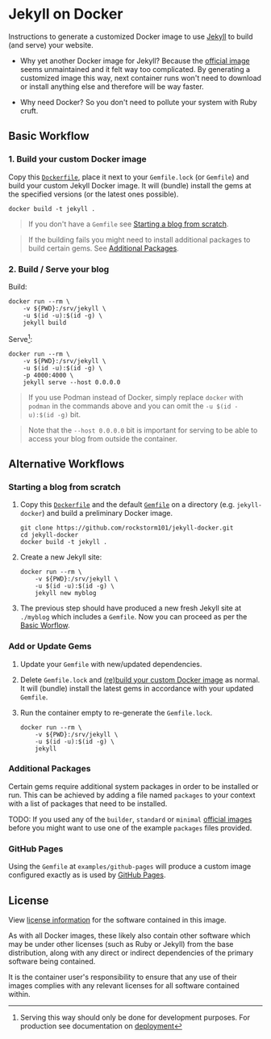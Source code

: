 Jekyll on Docker
================

Instructions to generate a customized Docker image to use [Jekyll][1] to build
(and serve) your website.

 * Why yet another Docker image for Jekyll? Because the [official image][2]
   seems unmaintained and it felt way too complicated. By generating a
   customized image this way, next container runs won't need to download or
   install anything else and therefore will be way faster.

 * Why need Docker? So you don't need to pollute your system with Ruby cruft.


[1]: https://jekyllrb.com/
[2]: https://github.com/envygeeks/jekyll-docker


Basic Workflow
--------------
### 1. Build your custom Docker image

Copy this [`Dockerfile`](Dockerfile), place it next to your `Gemfile.lock` (or
`Gemfile`) and build your custom Jekyll Docker image. It will (bundle) install
the gems at the specified versions (or the latest ones possible).

```
docker build -t jekyll .
```

> If you don't have a `Gemfile` see [Starting a blog from
> scratch](#starting-a-blog-from-scratch).

> If the building fails you might need to install additional packages to build
> certain gems. See [Additional Packages](#additional-packages).


### 2. Build / Serve your blog

Build:
```
docker run --rm \
    -v ${PWD}:/srv/jekyll \
	-u $(id -u):$(id -g) \
	jekyll build
```

Serve[^1]:
```
docker run --rm \
    -v ${PWD}:/srv/jekyll \
    -u $(id -u):$(id -g) \
    -p 4000:4000 \
    jekyll serve --host 0.0.0.0
```

> If you use Podman instead of Docker, simply replace `docker` with `podman`
> in the commands above and you can omit the `-u $(id -u):$(id -g)` bit.

> Note that the `--host 0.0.0.0` bit is important for serving to be able to
> access your blog from outside the container.


Alternative Workflows
---------------------
### Starting a blog from scratch

 1. Copy this [`Dockerfile`](Dockerfile) and the default [`Gemfile`](Gemfile)
    on a directory (e.g. `jekyll-docker`) and build a preliminary Docker image.
    ```
	git clone https://github.com/rockstorm101/jekyll-docker.git
	cd jekyll-docker
    docker build -t jekyll .
    ```

 2. Create a new Jekyll site:
    ```
	docker run --rm \
	    -v ${PWD}:/srv/jekyll \
		-u $(id -u):$(id -g) \
		jekyll new myblog
    ```

 3. The previous step should have produced a new fresh Jekyll site at
    `./myblog` which includes a `Gemfile`. Now you can proceed as per the
    [Basic Worflow](#basic-workflow).


### Add or Update Gems

 1. Update your `Gemfile` with new/updated dependencies.

 2. Delete `Gemfile.lock` and [(re)build your custom Docker
    image](#1-build-your-custom-docker-image) as normal. It will (bundle)
    install the latest gems in accordance with your updated `Gemfile`.

 3. Run the container empty to re-generate the `Gemfile.lock`.
    ```
    docker run --rm \
        -v ${PWD}:/srv/jekyll \
        -u $(id -u):$(id -g) \
        jekyll
    ```


### Additional Packages

Certain gems require additional system packages in order to be installed or
run. This can be achieved by adding a file named `packages` to your context
with a list of packages that need to be installed.

TODO: If you used any of the `builder`, `standard` or `minimal` [official
images][2] before you might want to use one of the example `packages` files
provided.


### GitHub Pages

Using the `Gemfile` at `examples/github-pages` will produce a custom image
configured exactly as is used by [GitHub Pages][3].

[3]: https://docs.github.com/en/pages/setting-up-a-github-pages-site-with-jekyll/testing-your-github-pages-site-locally-with-jekyll


License
-------
View [license information](LICENSE) for the software contained in this image.

As with all Docker images, these likely also contain other software which may
be under other licenses (such as Ruby or Jekyll) from the base distribution,
along with any direct or indirect dependencies of the primary software being
contained.

It is the container user's responsibility to ensure that any use of their
images complies with any relevant licenses for all software contained within.


[^1]: Serving this way should only be done for development purposes. For
    production see documentation on [deployment][4]


[4]: https://jekyllrb.com/docs/deployment/
